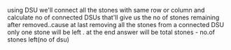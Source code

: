 using DSU we'll connect all the stones with same row or column and calculate no of connected DSUs that'll give us the no of stones remaining after removed..cause at last removing all the stones from a connected DSU only one stone will be left .
at the end answer will be total stones - no.of stones left(no of dsu)